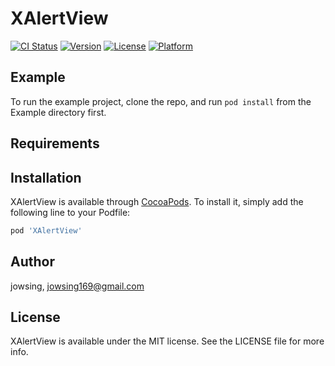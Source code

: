 # XAlertView

[![CI Status](https://img.shields.io/travis/jowsing/XAlertView.svg?style=flat)](https://travis-ci.org/jowsing/XAlertView)
[![Version](https://img.shields.io/cocoapods/v/XAlertView.svg?style=flat)](https://cocoapods.org/pods/XAlertView)
[![License](https://img.shields.io/cocoapods/l/XAlertView.svg?style=flat)](https://cocoapods.org/pods/XAlertView)
[![Platform](https://img.shields.io/cocoapods/p/XAlertView.svg?style=flat)](https://cocoapods.org/pods/XAlertView)

## Example

To run the example project, clone the repo, and run `pod install` from the Example directory first.

## Requirements

## Installation

XAlertView is available through [CocoaPods](https://cocoapods.org). To install
it, simply add the following line to your Podfile:

```ruby
pod 'XAlertView'
```

## Author

jowsing, jowsing169@gmail.com

## License

XAlertView is available under the MIT license. See the LICENSE file for more info.
